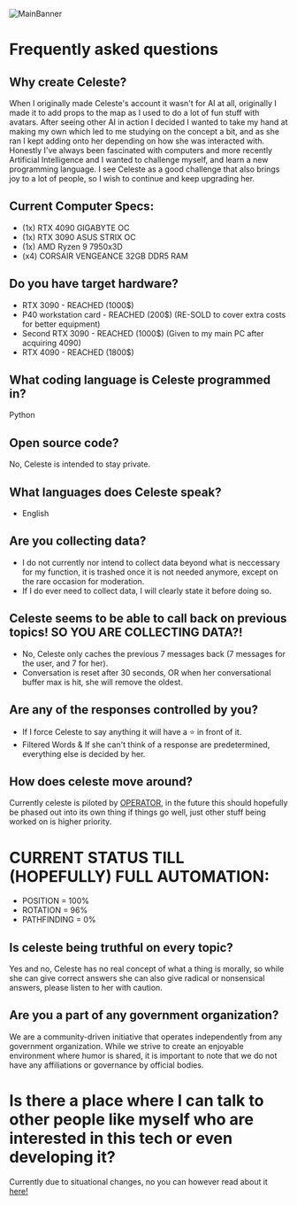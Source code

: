 ![MainBanner](https://user-images.githubusercontent.com/130422935/231066942-2bacb1b8-3e14-4d74-9cb7-6fdfc070fd44.png)
# Frequently asked questions
## Why create Celeste?
When I originally made Celeste's account it wasn't for AI at all, originally I made it to add props to the map as I used to do a lot of fun stuff with avatars.
After seeing other AI in action I decided I wanted to take my hand at making my own which led to me studying on the concept a bit, and as she ran I kept adding onto her depending on how she was
interacted with. Honestly I've always been fascinated with computers and more recently Artificial Intelligence and I wanted to challenge myself, and learn a new programming language.
I see Celeste as a good challenge that also brings joy to a lot of people, so I wish to continue and keep upgrading her.

## Current Computer Specs:
* (1x) RTX 4090 GIGABYTE OC
* (1x) RTX 3090 ASUS STRIX OC
* (1x) AMD Ryzen 9 7950x3D
* (x4) CORSAIR VENGEANCE 32GB DDR5 RAM

## Do you have target hardware?
* RTX 3090 - REACHED (1000$)
* P40 workstation card - REACHED (200$) (RE-SOLD to cover extra costs for better equipment)
* Second RTX 3090 - REACHED (1000$) (Given to my main PC after acquiring 4090)
* RTX 4090 - REACHED (1800$)

## What coding language is Celeste programmed in?
Python

## Open source code?
No, Celeste is intended to stay private.

## What languages does Celeste speak?
* English

## Are you collecting data?
* I do not currently nor intend to collect data beyond what is neccessary for my function, it is trashed once it is not needed anymore, except on the rare occasion for moderation.
* If I do ever need to collect data, I will clearly state it before doing so.

## Celeste seems to be able to call back on previous topics! SO YOU ARE COLLECTING DATA?!
* No, Celeste only caches the previous 7 messages back (7 messages for the user, and 7 for her).
* Conversation is reset after 30 seconds, OR when her conversational buffer max is hit, she will remove the oldest.

## Are any of the responses controlled by you?
* If I force Celeste to say anything it will have a ⭐ in front of it.
* Filtered Words & If she can't think of a response are predetermined, everything else is decided by her.

## How does celeste move around?
Currently celeste is piloted by [OPERATOR](https://vrchat.com/home/user/usr_7c33f68c-4461-41d7-9280-6b4fbe4117d0), in the future this should
hopefully be phased out into its own thing if things go well, just other stuff being worked on is higher priority.

# CURRENT STATUS TILL (HOPEFULLY) FULL AUTOMATION:
* POSITION = 100%
* ROTATION = 96%
* PATHFINDING = 0%

## Is celeste being truthful on every topic?
Yes and no, Celeste has no real concept of what a thing is morally, so while she can give correct answers she can also give radical or nonsensical answers, please listen to her with caution.

## Are you a part of any government organization?
We are a community-driven initiative that operates independently from any government organization. While we strive to create an enjoyable environment where humor is shared, it is important to note that we do not have any affiliations or governance by official bodies.

# Is there a place where I can talk to other people like myself who are interested in this tech or even developing it?
Currently due to situational changes, no you can however read about it [here!](https://docs.google.com/document/d/1ZTj7R4eupfsqX0RKKWAiGdhBfV0ZcSjiGK1Z4LnNlz4/edit)

